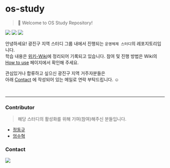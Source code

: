 # os-study

> 🤚 Welcome to OS Study Repository!<br/>

<img src="https://img.shields.io/static/v1?label=Location&message=Seoul, Republic of Korea&color=blue"> <img src="https://img.shields.io/static/v1?label=Area&message=Gwangjin-gu&color=blueviolet">
<img src="https://img.shields.io/static/v1?label=Subject&message=OperationSystem&color=green">

안녕하세요!
광진구 지역 스터디 그룹 내에서 진행되는 `운영체제 스터디`의 레포지토리입니다.<br/>
학습 내용은 [위키-Wiki](https://github.com/konkuk-tech-course/os-study/wiki)에 정리되어 기록되고 있습니다.
참여 및 진행 방법은 Wiki의 [How to use](https://github.com/konkuk-tech-course/os-study/wiki/How-to-use) 페이지에서 확인해 주세요.

관심있거나 합류하고 싶으신 광진구 지역 거주자분들은<br/>
아래 [Contact](#contact) 에 작성되어 있는 메일로 연락 부탁드립니다. ☺️

<br/>

---
### Contributor
> 해당 스터디의 활성화를 위해 기여(참여)해주신 분들입니다.
- [정동규](https://github.com/yummygyudon)
- [엄수혁](https://github.com/endlessmomo)



### Contact
<a href="mailto:bang2brew@gamil.com"><img  src="https://img.shields.io/badge/Gmail-EA4335?style=flat-square&logo=gmail&logoColor=white"/></a> 
<br/>
